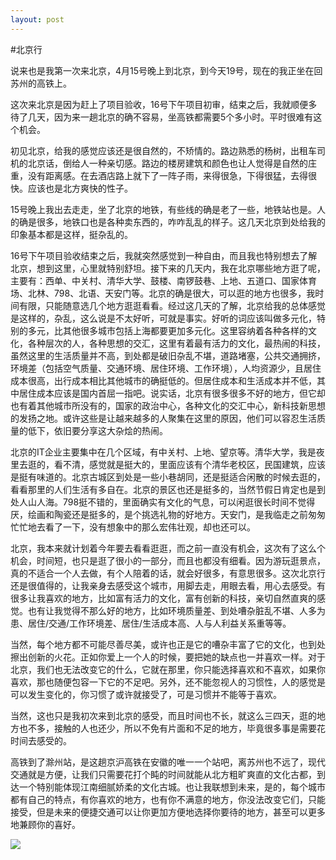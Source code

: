 ```yaml
---
layout: post
---
```


#北京行

说来也是我第一次来北京，4月15号晚上到北京，到今天19号，现在的我正坐在回苏州的高铁上。

这次来北京是因为赶上了项目验收，16号下午项目初审，结束之后，我就顺便多待了几天，因为来一趟北京的确不容易，坐高铁都需要5个多小时。平时很难有这个机会。

初见北京，给我的感觉应该还是很自然的，不矫情的。路边熟悉的杨树，出租车司机的北京话，倒给人一种亲切感。路边的楼房建筑和颜色也让人觉得是自然的庄重，没有距离感。在去酒店路上就下了一阵子雨，来得很急，下得很猛，去得很快。应该也是北方爽快的性子。

15号晚上我出去走走，坐了北京的地铁，有些线的确是老了一些，地铁站也是。人的确是很多，地铁口也是各种卖东西的，咋咋乱乱的样子。这几天北京到处给我的印象基本都是这样，挺杂乱的。

16号下午项目验收结束之后，我就突然感觉到一种自由，而且我也特别想去了解北京，想到这里，心里就特别舒坦。接下来的几天内，我在北京哪些地方逛了呢，主要有：西单、中关村、清华大学、鼓楼、南锣鼓巷、上地、五道口、国家体育场、北林、798、北语、天安门等。北京的确是很大，可以逛的地方也很多，我时间有限，只能随意选几个地方逛逛看看。经过这几天的了解，北京给我的总体感觉是这样的，杂乱，这么说是不太好听，可就是事实。好听的词应该叫做多元化，特别的多元，比其他很多城市包括上海都要更加多元化。这里容纳着各种各样的文化，各种层次的人，各种思想的交汇，这里有着最有活力的文化，最热闹的科技，虽然这里的生活质量并不高，到处都是破旧杂乱不堪，道路堵塞，公共交通拥挤，环境差（包括空气质量、交通环境、居住环境、工作环境），人均资源少，且居住成本很高，出行成本相比其他城市的确挺低的。但居住成本和生活成本并不低，其中居住成本应该是国内首屈一指吧。说实话，北京有很多很多不好的地方，但它却也有着其他城市所没有的，国家的政治中心，各种文化的交汇中心，新科技新思想的发扬之地。或许这些是让越来越多的人聚集在这里的原因，他们可以容忍生活质量的低下，依旧要分享这大杂烩的热闹。

北京的IT企业主要集中在几个区域，有中关村、上地、望京等。清华大学，我是夜里去逛的，看不清，感觉就是挺大的，里面应该有个清华老校区，民国建筑，应该是挺有味道的。北京古城区到处是一些小巷胡同，还是挺适合闲散的时候去逛的，看看那里的人们生活有多自在。北京的景区也还是挺多的，当然节假日肯定也是到处人山人海。798挺不错的，里面确实有文化的气息，可以闲逛很长时间不觉得厌，绘画和陶瓷还是挺多的，是个挑选礼物的好地方。天安门，是我临走之前匆匆忙忙地去看了一下，没有想象中的那么宏伟壮观，却也还可以。

北京，我本来就计划着今年要去看看逛逛，而之前一直没有机会，这次有了这么个机会，时间短，也只是逛了很小的一部分，而且也都没有细看。因为游玩逛景点，真的不适合一个人去做，有个人陪着的话，就会好很多，有意思很多。这次北京行还是很值得的，让我亲身去感受这个城市，用脚去走，用眼去看，用心去感受。有很多让我喜欢的地方，比如富有活力的文化，富有创新的科技，亲切自然直爽的感觉。也有让我觉得不那么好的地方，比如环境质量差、到处嘈杂脏乱不堪、人多为患、居住/交通/工作环境差、居住/生活成本高、人与人利益关系重等等。

当然，每个地方都不可能尽善尽美，或许也正是它的嘈杂丰富了它的文化，也到处擦出创新的火花。正如你爱上一个人的时候，要把她的缺点也一并喜欢一样。对于北京，我们也无法改变它的什么，它就在那里，你只能选择喜欢和不喜欢，如果你喜欢，那也随便包容一下它的不足吧。另外，还不能忽视人的习惯性，人的感觉是可以发生变化的，你习惯了或许就接受了，可是习惯并不能等于喜欢。

当然，这也只是我初次来到北京的感受，而且时间也不长，就这么三四天，逛的地方也不多，接触的人也还少，所以不免有片面和不足的地方，毕竟很多事是需要花时间去感受的。

高铁到了滁州站，是这趟京沪高铁在安徽的唯一一个站吧，离苏州也不远了，现代交通就是方便，让我们只需要花打个盹的时间就能从北方粗旷爽直的文化古都，到达一个特别能体现江南细腻娇柔的文化古城。也让我联想到未来，是的，每个城市都有自己的特点，有你喜欢的地方，也有你不满意的地方，你没法改变它们，只能接受，但是未来的便捷交通可以让你更加方便地选择你要待的地方，甚至可以更多地兼顾你的喜好。

![](http://zlong-name.qiniudn.com/2014.6_%E5%8C%97%E4%BA%AC-20140619-13.jpg)